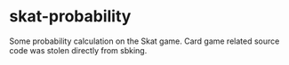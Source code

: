 # skat-probability
Some probability calculation on the Skat game. Card game related source code was stolen directly from sbking.
